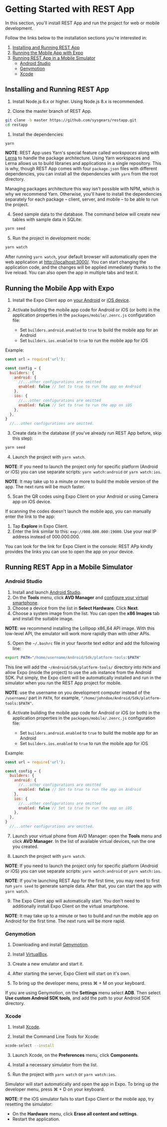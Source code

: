 # Getting Started with REST App

In this section, you'll install REST App and run the project for web or mobile development.

Follow the links below to the installation sections you're interested in:

1. [Installing and Running REST App](#installing-and-running-rest-app)
2. [Running the Mobile App with Expo](#running-the-mobile-app-with-expo)
3. [Running REST App in a Mobile Simulator](#running-rest-app-in-a-mobile-simulator)
    * [Android Studio](#android-studio)
    * [Genymotion](#genymotion)
    * [Xcode](#xcode)

## Installing and Running REST App

1. Install Node.js 6.x or higher. Using Node.js 8.x is recommended.

2. Clone the master branch of REST App.

```bash
git clone -b master https://github.com/sysgears/restapp.git
cd restapp
```

1. Install the dependencies:

```bash
yarn
```

**NOTE**: REST App uses Yarn's special feature called _workspaces_ along with [Lerna] to handle the package
architecture. Using Yarn workspaces and Lerna allows us to build libraries and applications in a single repository.
This is why, though REST App comes with four `package.json` files with different dependencies, you can install
all the dependencies with `yarn` from the root directory.

Managing packages architecture this way isn't possible with NPM, which is why we recommend Yarn. Otherwise, you'll have
to install the dependencies separately for each package &ndash; client, server, and mobile &ndash; to be able to run the
project.

4. Seed sample data to the database. The command below will create new tables with sample data in SQLite:

```bash
yarn seed
```

5. Run the project in development mode:

```bash
yarn watch
```

After running `yarn watch`, your default browser will automatically open the web application at [http://localhost:3000/]. 
You can start changing the application code, and the changes will be applied immediately thanks to the live reload. You 
can also open the app in multiple tabs and test it.

## Running the Mobile App with Expo

1. Install the Expo Client app on [your Android] or [iOS device].

2. Activate building the mobile app code for Android or iOS (or both) in the application properties in the
`packages/mobile/.zenrc.js` configuration file:

    * Set `builders.android.enabled` to `true` to build the mobile app for an Android
    * Set `builders.ios.enabled` to `true` to run the mobile app for iOS

Example:
```javascript
const url = require('url');

const config = {
  builders: {
    android: {
      //...other configurations are omitted
      enabled: false // Set to true to run the app on Android
    },
    ios: {
      //...other configurations are omitted
      enabled: false // Set to true to run the app on iOS
    },
  },
}
  //...other configurations are omitted.
```

3. Create data in the database (if you've already run REST App before, skip this step):

```bash
yarn seed
```

4. Launch the project with `yarn watch`.

**NOTE**: If you need to launch the project only for specific platform (Android or iOS) you can use separate scripts: `yarn watch:android` or `yarn watch:ios`.

**NOTE**: It may take up to a minute or more to build the mobile version of the app. The next runs will be much faster.

5. Scan the QR codes using Expo Client on your Android or using Camera app on iOS device.

If scanning the codes doesn't launch the mobile app, you can manually enter the link to the app:

1. Tap **Explore** in Expo Client.
2. Enter the link similar to this: `exp://000.000.000:19000`. Use your real IP address instead of 000.000.000.

You can look for the link for Expo Client in the console: REST APp kindly provides the links you can use to
open the app on your device.

## Running REST App in a Mobile Simulator

### Android Studio

1. Install and launch [Android Studio].
2. On the **Tools** menu, click **AVD Manager** and [configure your virtual smartphone].
3. Choose a device from the list in **Select Hardware**. Click **Next**.
4. Choose a system image from the list. You can open the **x86 Images** tab and install the suitable image.

**NOTE**: we recommend installing the Lollipop x86_64 API image. With this low-level API, the emulator will work more
rapidly than with other APIs.

5. Open the `~/.bashrc` file in your favorite text editor and add the following line:

```bash
export PATH="/home/username/Android/Sdk/platform-tools:$PATH"
```

This line will add the `~/Android/Sdk/platform-tools/` directory into `PATH` and allow Expo (inside the project) to
use the `adb` instance from the Android SDK. Put simply, the Expo client will be automatically installed and run in the
simulator when you run the REST App project for mobile.

**NOTE**: use the username on you development computer instead of the `/username/` part in `PATH`, for example,
`"/home/johndoe/Android/Sdk/platform-tools:$PATH"`.

6. Activate building the mobile app code for Android or iOS (or both) in the application properties in the
`packages/mobile/.zenrc.js` configuration file:

    * Set `builders.android.enabled` to `true` to build the mobile app for an Android
    * Set `builders.ios.enabled` to `true` to run the mobile app for iOS

Example:
```javascript
const url = require('url');

const config = {
  builders: {
    android: {
      //...other configurations are omitted
      enabled: false // Set to true to run the app on Android
    },
    ios: {
      //...other configurations are omitted
      enabled: false // Set to true to run the app on iOS
    },
  },
}
  //...other configurations are omitted.
```

7. Launch your virtual phone from AVD Manager: open the **Tools** menu and click **AVD Manager**. In the list of
available virtual devices, run the one you created.

8. Launch the project with `yarn watch`.

**NOTE**: If you need to launch the project only for specific platform (Android or iOS) you can use separate scripts: `yarn watch:android` or `yarn watch:ios`.

**NOTE**: If you're launching REST App for the first time, you may need to first run `yarn seed` to generate
sample data. After that, you can start the app with `yarn watch`.

9. The Expo Client app will automatically start. You don't need to additionally install Expo Client on the virtual
smartphone.

**NOTE**: It may take up to a minute or two to build and run the mobile app on Android for the first time. The next runs
will be more rapid.

### Genymotion

1. Downloading and install [Genymotion].

2. Install [VirtualBox].

3. Create a new emulator and start it.

4. After starting the server, Expo Client will start on it's own.

5. To bring up the developer menu, press ⌘ + M on your keyboard.

If you are using Genymotion, on the **Settings** menu select **ADB**. Then select **Use custom Android SDK tools**, and
add the path to your Android SDK directory.

### Xcode

1. Install [Xcode].

2. Install the Command Line Tools for Xcode:

```bash
xcode-select --install
```

3. Launch Xcode, on the **Preferences** menu, click **Components**.

4. Install a necessary simulator from the list.

5. Run the project with `yarn watch` or `yarn watch:ios`.

Simulator will start automatically and open the app in Expo. To bring up the developer menu, press ⌘ + D on your
keyboard.

**NOTE**: If the iOS simulator fails to start Expo Client or the mobile app, try resetting the simulator:

* On the **Hardware** menu, click **Erase all content and settings**.
* Restart the application.

[lerna]: https://lernajs.io/
[http://localhost:3000/]: http://localhost:3000/
[your android]: https://play.google.com/store/apps/details?id=host.exp.exponent
[ios device]: https://itunes.apple.com/app/expo-client/id982107779?mt=8
[android studio]: https://developer.android.com/studio/
[configure your virtual smartphone]: https://developer.android.com/studio/run/managing-avds
[genymotion]: https://www.genymotion.com
[virtualbox]: https://www.virtualbox.org/wiki/Downloads
[xcode]: https://developer.apple.com/xcode/

